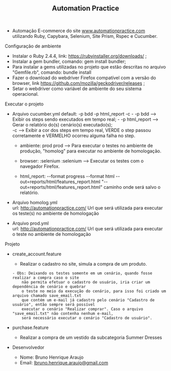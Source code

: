 
<b><h2 align="center">Automation Practice</h2></b><br>
 - Automação E-commerce do site www.automationpractice.com utilizando Ruby, Capybara, Selenium, Site Prism, Rspec e Cucumber.

Configuração de ambiente
  - Instalar o Ruby 2.4.4, link: https://rubyinstaller.org/downloads/ ;
  - Instalar a gem bundler, comando: gem install bundler;
  - Para instalar a gems utilizadas no projeto que estão descritas no arquivo "Gemfile.rb", comando: bundle install
  - Fazer o download do webdriver Firefox compatível com a versão do browser, link https://github.com/mozilla/geckodriver/releases ;
  - Setar o webdriver como variável de ambiente do seu sistema operacional.

Executar o projeto
  - Arquivo cucumber.yml
      default: -p bdd -p html_report -c
         - -p bdd --> Exibir os steps sendo executados em tempo real;
         - -p html_report --> Gerar o relatório do(s) cenário(s) executado(s);      
          -c --> Exibir a cor dos steps em tempo real, VERDE o step passou corretamente e VERMELHO
          ocorreu alguma falha no step.

     - ambiente: prod
          prod --> Para executar o testes no ambiente de produção, "homolog" para executar no ambiente
           de homologação.

     - browser: :selenium
          :selenium --> Executar os testes com o navegador Firefox.

     - html_report: --format progress --format html --out=reports/html/features_report.html
               "--out=reports/html/features_report.html" caminho onde será salvo o relatório.

  - Arquivo homolog.yml           
        url: http://automationpractice.com/
            Url que será utilizada para executar os teste(s) no ambiente de homologação

  - Arquivo prod.yml           
        url: http://automationpractice.com/
            Url que será utilizada para executar o teste no ambiente de homologação

Projeto
  - create_account.feature
       - Realizar o cadastro no site, simula a compra de um produto.
        
        - Obs: Deixando os testes somente em um cenário, quando fosse realizar a compra caso o site
            não permita efetuar o cadastro de usuário, iria criar um dependência de cenário e quebrar
            o teste no meio da execução do cenário, para isso foi criado um arquivo chamado save_email.txt
            que contém um e-mail já cadastro pelo cenário "Cadastro de usuário", então sempre será possível
            executar o cenário "Realizar comprar". Caso o arquivo "save_email.txt" não contenha nenhum e-mail,
            será necessário executar o cenário "Cadastro de usuário".

  - purchase.feature
      - Realizar a compra de um vestido da subcategoria Summer Dresses





- Desenvolvedor
    - Nome: Bruno Henrique Araujo
    - Email: lbruno.henrique.araujo@gmail.com

